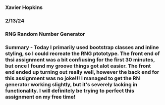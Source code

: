### Xavier Hopkins

### 2/13/24

### RNG Random Number Generator

### Summary - Today I primarily used bootstrap classes and inline styling, so I could recreate the RNG ptototype. The front end of thsi assignment was a bit confiusing for the first 30 minutes, but once I found my groove things got alot easier. The front end ended up turning out really well, however the back end for this assignment was no joke!!! I managed to get the RN generator working slightly, but it's severely lacking in functionality. I will definitely be trying to perfect this assignment on my free time!